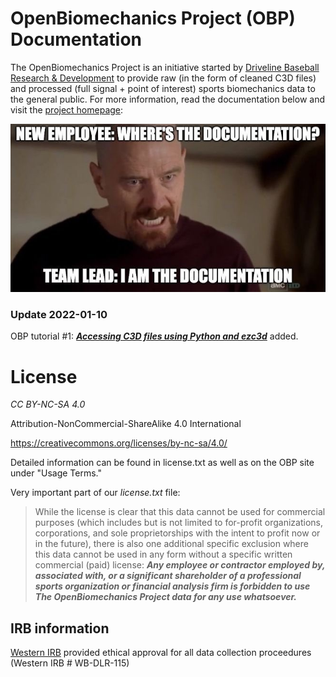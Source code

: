 # OpenBiomechanics Project (OBP) Documentation

The OpenBiomechanics Project is an initiative started by [Driveline Baseball Research & Development](https://drivelinebaseball.com/mission-and-purpose/) to provide raw (in the form of cleaned C3D files) and processed (full signal + point of interest) sports biomechanics data to the general public. For more information, read the documentation below and visit the [project homepage](https://openbiomechanics.org):

![IMG_5797.JPG](imgs/IMG_5797.jpg)

### Update 2022-01-10

OBP tutorial #1: [***Accessing C3D files using Python and ezc3d***](/additional_resources/tutorials/ezc3d_python) added.

# License

*CC BY-NC-SA 4.0*

Attribution-NonCommercial-ShareAlike 4.0 International

https://creativecommons.org/licenses/by-nc-sa/4.0/

Detailed information can be found in license.txt as well as on the OBP site under "Usage Terms."

Very important part of our *license.txt* file:

>While the license is clear that this data cannot be used for commercial purposes (which includes but is not limited to for-profit organizations, corporations, and sole proprietorships with the intent to profit now or in the future), there is also one additional specific exclusion where this data cannot be used in any form without a specific written commercial (paid) license: ***Any employee or contractor employed by, associated with, or a significant shareholder of a professional sports organization or financial analysis firm is forbidden to use The OpenBiomechanics Project data for any use whatsoever.***

## IRB information

[Western IRB](https://www.wcgirb.com/) provided ethical approval for all data collection proceedures (Western IRB # WB-DLR-115)
